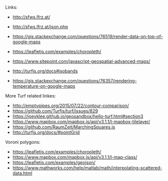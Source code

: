 Links:

- http://sfws.lfrz.at/
- http://sfws.lfrz.at/json.php

- https://gis.stackexchange.com/questions/76519/render-data-on-top-of-google-maps
- https://leafletjs.com/examples/choropleth/
- https://www.sitepoint.com/javascript-geospatial-advanced-maps/
- http://turfjs.org/docs#isobands

- https://gis.stackexchange.com/questions/76357/rendering-temperature-on-google-maps

More Turf related linkes:

- http://emptypipes.org/2015/07/22/contour-comparison/
- https://github.com/Turfjs/turf/issues/829
- https://joeyklee.github.io/geosandbox/hello-turf.html#section3
- https://www.mapbox.com/mapbox.js/api/v3.1.1/l-mapbox-tilelayer/
- https://github.com/RaumZeit/MarchingSquares.js
- http://turfjs.org/docs/#pointGrid

Voroni polygons:

- https://leafletjs.com/examples/choropleth/
- https://www.mapbox.com/mapbox.js/api/v3.1.1/l-map-class/
- https://leafletjs.com/examples/geojson/
- https://www.mathworks.com/help/matlab/math/interpolating-scattered-data.html